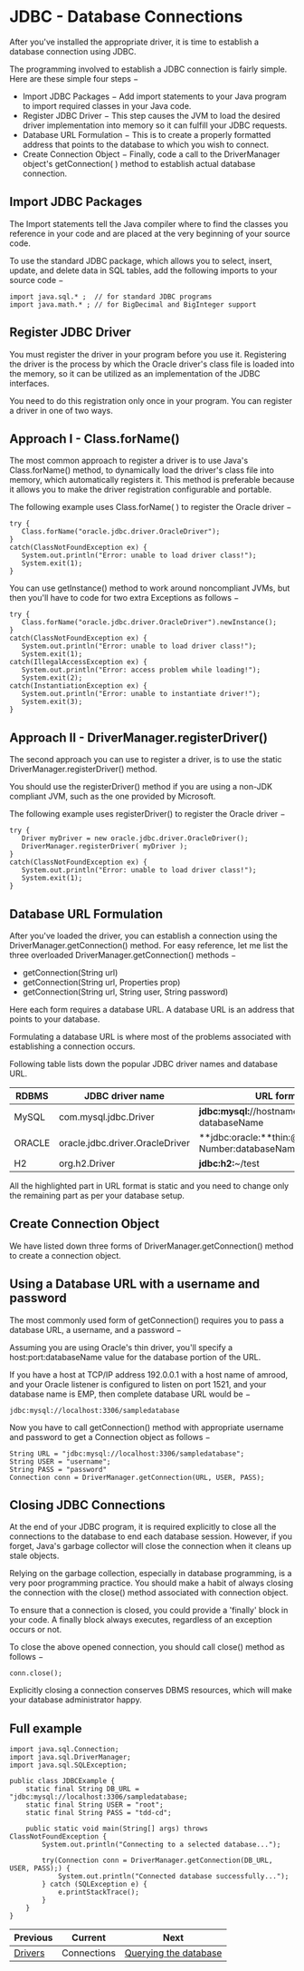 # JDBC - Database Connections

After you've installed the appropriate driver, it is time to establish a database connection using JDBC.

The programming involved to establish a JDBC connection is fairly simple. Here are these simple four steps −

* Import JDBC Packages − Add import statements to your Java program to import required classes in your Java code. 
* Register JDBC Driver − This step causes the JVM to load the desired driver implementation into memory so it can fulfill your JDBC requests. 
* Database URL Formulation − This is to create a properly formatted address that points to the database to which you wish to connect. 
* Create Connection Object − Finally, code a call to the DriverManager object's getConnection( ) method to establish actual database connection.

##  Import JDBC Packages

The Import statements tell the Java compiler where to find the classes you reference in your code and are placed at the very beginning of your source code.

To use the standard JDBC package, which allows you to select, insert, update, and delete data in SQL tables, add the following imports to your source code −

```
import java.sql.* ;  // for standard JDBC programs
import java.math.* ; // for BigDecimal and BigInteger support
```

## Register JDBC Driver

You must register the driver in your program before you use it. Registering the driver is the process by which the Oracle driver's class file is loaded into the memory, so it can be utilized as an implementation of the JDBC interfaces.

You need to do this registration only once in your program. You can register a driver in one of two ways.

## Approach I - Class.forName()

The most common approach to register a driver is to use Java's Class.forName() method, to dynamically load the driver's class file into memory, which automatically registers it. This method is preferable because it allows you to make the driver registration configurable and portable.

The following example uses Class.forName( ) to register the Oracle driver −

```
try {
   Class.forName("oracle.jdbc.driver.OracleDriver");
}
catch(ClassNotFoundException ex) {
   System.out.println("Error: unable to load driver class!");
   System.exit(1);
}
```

You can use getInstance() method to work around noncompliant JVMs, but then you'll have to code for two extra Exceptions as follows −

```
try {
   Class.forName("oracle.jdbc.driver.OracleDriver").newInstance();
}
catch(ClassNotFoundException ex) {
   System.out.println("Error: unable to load driver class!");
   System.exit(1);
catch(IllegalAccessException ex) {
   System.out.println("Error: access problem while loading!");
   System.exit(2);
catch(InstantiationException ex) {
   System.out.println("Error: unable to instantiate driver!");
   System.exit(3);
}
```

## Approach II - DriverManager.registerDriver()

The second approach you can use to register a driver, is to use the static DriverManager.registerDriver() method.

You should use the registerDriver() method if you are using a non-JDK compliant JVM, such as the one provided by Microsoft.

The following example uses registerDriver() to register the Oracle driver −

```
try {
   Driver myDriver = new oracle.jdbc.driver.OracleDriver();
   DriverManager.registerDriver( myDriver );
}
catch(ClassNotFoundException ex) {
   System.out.println("Error: unable to load driver class!");
   System.exit(1);
}
```

## Database URL Formulation

After you've loaded the driver, you can establish a connection using the DriverManager.getConnection() method. For easy reference, let me list the three overloaded DriverManager.getConnection() methods −

* getConnection(String url)
* getConnection(String url, Properties prop)
* getConnection(String url, String user, String password)

Here each form requires a database URL. A database URL is an address that points to your database.

Formulating a database URL is where most of the problems associated with establishing a connection occurs.

Following table lists down the popular JDBC driver names and database URL.


| RDBMS | JDBC driver name | URL format                                              |
| ----- | ---------------- |---------------------------------------------------------|
|MySQL	|com.mysql.jdbc.Driver | 	**jdbc:mysql:**//hostname/ databaseName                |
|ORACLE |	oracle.jdbc.driver.OracleDriver	| **jdbc:oracle:**thin:@hostname:port Number:databaseName |
|  H2   |org.h2.Driver | **jdbc:h2:**~/test                                      |

All the highlighted part in URL format is static and you need to change only the remaining part as per your database setup.

## Create Connection Object

We have listed down three forms of DriverManager.getConnection() method to create a connection object.

## Using a Database URL with a username and password

The most commonly used form of getConnection() requires you to pass a database URL, a username, and a password −

Assuming you are using Oracle's thin driver, you'll specify a host:port:databaseName value for the database portion of the URL.

If you have a host at TCP/IP address 192.0.0.1 with a host name of amrood, and your Oracle listener is configured to listen on port 1521, and your database name is EMP, then complete database URL would be −

```
jdbc:mysql://localhost:3306/sampledatabase
```

Now you have to call getConnection() method with appropriate username and password to get a Connection object as follows −

```
String URL = "jdbc:mysql://localhost:3306/sampledatabase";
String USER = "username";
String PASS = "password"
Connection conn = DriverManager.getConnection(URL, USER, PASS);
```

## Closing JDBC Connections

At the end of your JDBC program, it is required explicitly to close all the connections to the database to end each database session. However, if you forget, Java's garbage collector will close the connection when it cleans up stale objects.

Relying on the garbage collection, especially in database programming, is a very poor programming practice. You should make a habit of always closing the connection with the close() method associated with connection object.

To ensure that a connection is closed, you could provide a 'finally' block in your code. A finally block always executes, regardless of an exception occurs or not.

To close the above opened connection, you should call close() method as follows −

```
conn.close();
```

Explicitly closing a connection conserves DBMS resources, which will make your database administrator happy.

## Full example
```
import java.sql.Connection;
import java.sql.DriverManager;
import java.sql.SQLException;

public class JDBCExample {
    static final String DB_URL = "jdbc:mysql://localhost:3306/sampledatabase;
    static final String USER = "root";
    static final String PASS = "tdd-cd";

    public static void main(String[] args) throws ClassNotFoundException {
        System.out.println("Connecting to a selected database...");

        try(Connection conn = DriverManager.getConnection(DB_URL, USER, PASS);) {
            System.out.println("Connected database successfully...");
        } catch (SQLException e) {
            e.printStackTrace();
        }
    }
}
```


| Previous                     | Current     | Next                                              |
|------------------------------|-------------|---------------------------------------------------|
| [Drivers](03-SQL-DRIVERS.md) | Connections | [Querying the database](06-Query-the-Database.md) |
